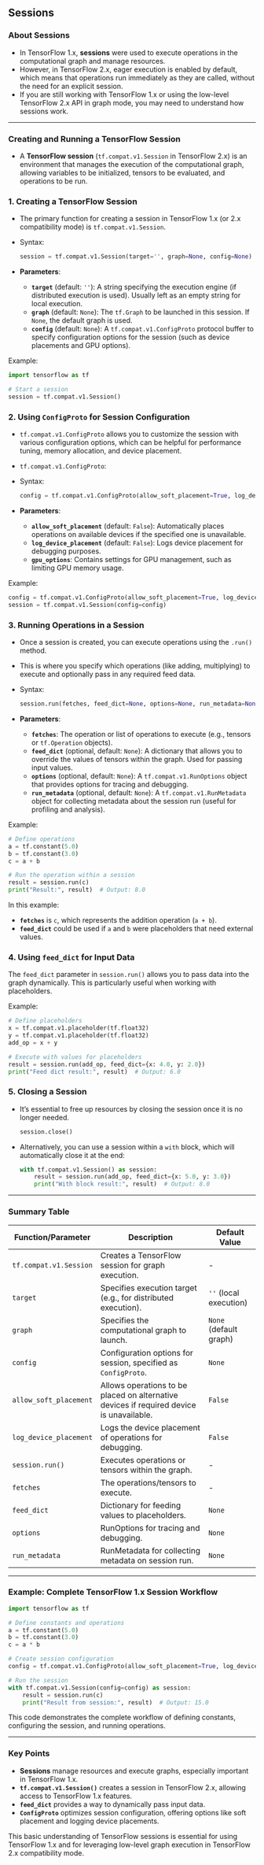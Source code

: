 ## Sessions

### About Sessions

- In TensorFlow 1.x, **sessions** were used to execute operations in the computational graph and manage resources. 
- However, in TensorFlow 2.x, eager execution is enabled by default, which means that operations run immediately as they are called, without the need for an explicit session. 
- If you are still working with TensorFlow 1.x or using the low-level TensorFlow 2.x API in graph mode, you may need to understand how sessions work.

---

### Creating and Running a TensorFlow Session

- A **TensorFlow session** (`tf.compat.v1.Session` in TensorFlow 2.x) is an environment that manages the execution of the computational graph, allowing variables to be initialized, tensors to be evaluated, and operations to be run.



### 1. **Creating a TensorFlow Session**

- The primary function for creating a session in TensorFlow 1.x (or 2.x compatibility mode) is `tf.compat.v1.Session`.

- Syntax:
    ```python
    session = tf.compat.v1.Session(target='', graph=None, config=None)
    ```

- **Parameters**:
  - **`target`** (default: `''`): A string specifying the execution engine (if distributed execution is used). Usually left as an empty string for local execution.
  - **`graph`** (default: `None`): The `tf.Graph` to be launched in this session. If `None`, the default graph is used.
  - **`config`** (default: `None`): A `tf.compat.v1.ConfigProto` protocol buffer to specify configuration options for the session (such as device placements and GPU options).

Example:
```python
import tensorflow as tf

# Start a session
session = tf.compat.v1.Session()
```

### 2. **Using `ConfigProto` for Session Configuration**

- `tf.compat.v1.ConfigProto` allows you to customize the session with various configuration options, which can be helpful for performance tuning, memory allocation, and device placement.

- `tf.compat.v1.ConfigProto`:

- Syntax:
    ```python
    config = tf.compat.v1.ConfigProto(allow_soft_placement=True, log_device_placement=False)
    ```

- **Parameters**:
  - **`allow_soft_placement`** (default: `False`): Automatically places operations on available devices if the specified one is unavailable.
  - **`log_device_placement`** (default: `False`): Logs device placement for debugging purposes.
  - **`gpu_options`**: Contains settings for GPU management, such as limiting GPU memory usage.
  
Example:
```python
config = tf.compat.v1.ConfigProto(allow_soft_placement=True, log_device_placement=True)
session = tf.compat.v1.Session(config=config)
```

### 3. **Running Operations in a Session**

- Once a session is created, you can execute operations using the `.run()` method. 
- This is where you specify which operations (like adding, multiplying) to execute and optionally pass in any required feed data.

- Syntax:
    ```python
    session.run(fetches, feed_dict=None, options=None, run_metadata=None)
    ```

- **Parameters**:
  - **`fetches`**: The operation or list of operations to execute (e.g., tensors or `tf.Operation` objects).
  - **`feed_dict`** (optional, default: `None`): A dictionary that allows you to override the values of tensors within the graph. Used for passing input values.
  - **`options`** (optional, default: `None`): A `tf.compat.v1.RunOptions` object that provides options for tracing and debugging.
  - **`run_metadata`** (optional, default: `None`): A `tf.compat.v1.RunMetadata` object for collecting metadata about the session run (useful for profiling and analysis).

Example:
```python
# Define operations
a = tf.constant(5.0)
b = tf.constant(3.0)
c = a + b

# Run the operation within a session
result = session.run(c)
print("Result:", result)  # Output: 8.0
```

In this example:
- **`fetches`** is `c`, which represents the addition operation (`a + b`).
- **`feed_dict`** could be used if `a` and `b` were placeholders that need external values.

### 4. **Using `feed_dict` for Input Data**

The `feed_dict` parameter in `session.run()` allows you to pass data into the graph dynamically. This is particularly useful when working with placeholders.

Example:
```python
# Define placeholders
x = tf.compat.v1.placeholder(tf.float32)
y = tf.compat.v1.placeholder(tf.float32)
add_op = x + y

# Execute with values for placeholders
result = session.run(add_op, feed_dict={x: 4.0, y: 2.0})
print("Feed dict result:", result)  # Output: 6.0
```

### 5. **Closing a Session**

- It’s essential to free up resources by closing the session once it is no longer needed.

    ```python
    session.close()
    ```

- Alternatively, you can use a session within a `with` block, which will automatically close it at the end:

    ```python
    with tf.compat.v1.Session() as session:
        result = session.run(add_op, feed_dict={x: 5.0, y: 3.0})
        print("With block result:", result)  # Output: 8.0
    ```

---

### Summary Table

| Function/Parameter       | Description                                                                                 | Default Value           |
|--------------------------|---------------------------------------------------------------------------------------------|--------------------------|
| `tf.compat.v1.Session`   | Creates a TensorFlow session for graph execution.                                           | -                        |
| `target`                 | Specifies execution target (e.g., for distributed execution).                               | `''` (local execution)   |
| `graph`                  | Specifies the computational graph to launch.                                                | `None` (default graph)   |
| `config`                 | Configuration options for session, specified as `ConfigProto`.                             | `None`                   |
| `allow_soft_placement`   | Allows operations to be placed on alternative devices if required device is unavailable.    | `False`                  |
| `log_device_placement`   | Logs the device placement of operations for debugging.                                      | `False`                  |
| `session.run()`          | Executes operations or tensors within the graph.                                            | -                        |
| `fetches`                | The operations/tensors to execute.                                                          | -                        |
| `feed_dict`              | Dictionary for feeding values to placeholders.                                              | `None`                   |
| `options`                | RunOptions for tracing and debugging.                                                       | `None`                   |
| `run_metadata`           | RunMetadata for collecting metadata on session run.                                         | `None`                   |

---

### Example: Complete TensorFlow 1.x Session Workflow

```python
import tensorflow as tf

# Define constants and operations
a = tf.constant(5.0)
b = tf.constant(3.0)
c = a * b

# Create session configuration
config = tf.compat.v1.ConfigProto(allow_soft_placement=True, log_device_placement=True)

# Run the session
with tf.compat.v1.Session(config=config) as session:
    result = session.run(c)
    print("Result from session:", result)  # Output: 15.0
```

This code demonstrates the complete workflow of defining constants, configuring the session, and running operations.

---

### Key Points

- **Sessions** manage resources and execute graphs, especially important in TensorFlow 1.x.
- **`tf.compat.v1.Session()`** creates a session in TensorFlow 2.x, allowing access to TensorFlow 1.x features.
- **`feed_dict`** provides a way to dynamically pass input data.
- **`ConfigProto`** optimizes session configuration, offering options like soft placement and logging device placements.

This basic understanding of TensorFlow sessions is essential for using TensorFlow 1.x and for leveraging low-level graph execution in TensorFlow 2.x compatibility mode.
